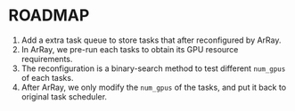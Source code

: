 # ROADMAP
1. Add a extra task queue to store tasks that after reconfigured by ArRay.
2. In ArRay, we pre-run each tasks to obtain its GPU resource requirements.
3. The reconfiguration is a binary-search method to test different `num_gpus` of each tasks.
4. After ArRay, we only modify the `num_gpus` of the tasks, and put it back to original task scheduler.

